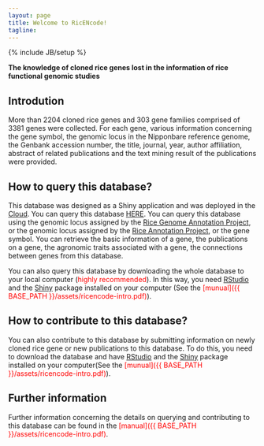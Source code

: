 ```yaml
---
layout: page
title: Welcome to RicENcode!
tagline: 
---
```

{% include JB/setup %}

__The knowledge of cloned rice genes lost in the information of rice functional genomic studies__

## Introdution
More than 2204 cloned rice genes and 303 gene families comprised of 3381 genes were collected. For each gene, 
various information concerning the gene symbol, the genomic locus in the Nipponbare reference genome, 
the Genbank accession number, the title, journal, year, author affiliation, abstract of related 
publications and the text mining result of the publications were provided.

    
## How to query this database?

This database was designed as a Shiny application and was deployed in the [Cloud](http://www.shinyapps.io/). 
You can query this database [HERE](https://ricencode.shinyapps.io/RICENCODE/).
You can query this database using the genomic locus assigned by the [Rice Genome Annotation Project](http://rice.plantbiology.msu.edu/), 
or the genomic locus assigned by the [Rice Annotation Project](http://rapdb.dna.affrc.go.jp/), or the gene symbol. 
You can retrieve the basic information of a gene, the publications on a gene, the agronomic traits associated with a gene, the connections between genes from this database.

You can also query this database by downloading the whole database to your local computer (<font color="red">highly recommended</font>). In this way, you need [RStudio](http://www.rstudio.com/) and the [Shiny](http://shiny.rstudio.com/) package installed on your computer (See the <font color="red">[munual]({{ BASE_PATH }}/assets/ricencode-intro.pdf)</font>).


## How to contribute to this database?

You can also contribute to this database by submitting information on newly cloned rice gene or new publications to this database. To do this, you need to download the database and have [RStudio](http://www.rstudio.com/) and the [Shiny](http://shiny.rstudio.com/) package installed on your computer(See the <font color="red">[munual]({{ BASE_PATH }}/assets/ricencode-intro.pdf)</font>).


## Further information
Further information concerning the details on querying and contributing to this database can be found in the <font color="red">[manual]({{ BASE_PATH }}/assets/ricencode-intro.pdf)</font>.



